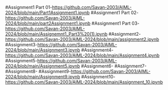 #Assignment1 Part 01-https://github.com/Savan-2003/AIML-2024/blob/main/Part1Assignment1.ipynb
#Assignment1 Part 02-https://github.com/Savan-2003/AIML-2024/blob/main/part2Assignment1.ipynb
#Assignment1 Part 03-https://github.com/Savan-2003/AIML-2024/blob/main/Assignemnt1_Part3%20(1).ipynb
#Assignment2-https://github.com/Savan-2003/AIML-2024/blob/main/assignment2.ipynb
#Assignment3-https://github.com/Savan-2003/AIML-2024/blob/main/Assignment3.ipynb
#Assignment4-https://github.com/Savan-2003/AIML-2024/blob/main/Assignment4.ipynb
#Assignment5-https://github.com/Savan-2003/AIML-2024/blob/main/Assignment5.ipynb
#Assignment6-
#Assignment7-
#Assignment8-
#Assignment9-https://github.com/Savan-2003/AIML-2024/blob/main/Assignment9.ipynb
#Assignment10-https://github.com/Savan-2003/AIML-2024/blob/main/Assignment_10.ipynb

